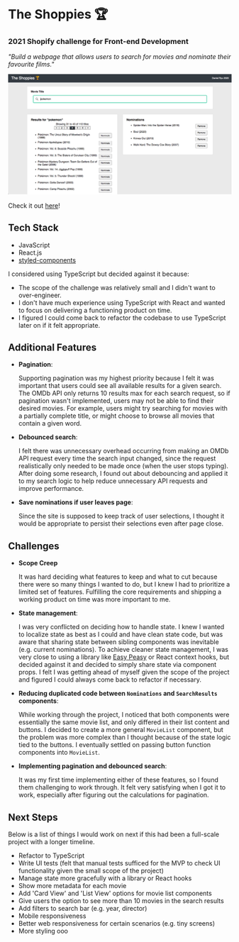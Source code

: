 # The Shoppies 🏆

### 2021 Shopify challenge for Front-end Development

*"Build a webpage that allows users to search for movies and nominate their favourite films."*

![Image of Shoppies Site](./shoppies-screenshot.png)

Check it out [here](https://dryu99.github.io/the-shoppies/)!

## Tech Stack
- JavaScript
- React.js
- [styled-components](https://styled-components.com/)

I considered using TypeScript but decided against it because:
- The scope of the challenge was relatively small and I didn't want to over-engineer.
- I don't have much experience using TypeScript with React and wanted to focus on delivering a functioning product on time.
- I figured I could come back to refactor the codebase to use TypeScript later on if it felt appropriate.

## Additional Features
- **Pagination**:   

  Supporting pagination was my highest priority because I felt it was important that users could see all available results for a given search. The OMDb API only returns 10 results max for each search request, so if pagination wasn't implemented, users may not be able to find their desired movies. For example, users might try searching for movies with a partially complete title, or might choose to browse all movies that contain a given word.

- **Debounced search**:  

  I felt there was unnecessary overhead occurring from making an OMDb API request every time the search input changed, since the request realistically only needed to be made once (when the user stops typing). After doing some research, I found out about debouncing and applied it to my search logic to help reduce unnecessary API requests and improve performance.

- **Save nominations if user leaves page**:

  Since the site is supposed to keep track of user selections, I thought it would be appropriate to persist their selections even after page close.

## Challenges
- **Scope Creep**
  
  It was hard deciding what features to keep and what to cut because there were so many things I wanted to do, but I knew I had to prioritize a limited set of features. Fulfilling the core requirements and shipping a working product on time was more important to me.

- **State management**:

  I was very conflicted on deciding how to handle state. I knew I wanted to localize state as best as I could and have clean state code, but was aware that sharing state between sibling components was inevitable (e.g. current nominations). To achieve cleaner state management, I was very close to using a library like [Easy Peasy](https://easy-peasy.now.sh/) or React context hooks, but decided against it and decided to simply share state via component props. I felt I was getting ahead of myself given the scope of the project and figured I could always come back to refactor if necessary.

- **Reducing duplicated code between `Nominations` and `SearchResults` components**:

  While working through the project, I noticed that both components were essentially the same movie list, and only differed in their list content and buttons. I decided to create a more general `MovieList` component, but the problem was more complex than I thought because of the state logic tied to the buttons. I eventually settled on passing button function components into `MovieList`.

- **Implementing pagination and debounced search**:

  It was my first time implementing either of these features, so I found them challenging to work through. It felt very satisfying when I got it to work, especially after figuring out the calculations for pagination.

## Next Steps
Below is a list of things I would work on next if this had been a full-scale project with a longer timeline.

- Refactor to TypeScript
- Write UI tests (felt that manual tests sufficed for the MVP to check UI functionality given the small scope of the project)
- Manage state more gracefully with a library or React hooks
- Show more metadata for each movie
- Add 'Card View' and 'List View' options for movie list components
- Give users the option to see more than 10 movies in the search results
- Add filters to search bar (e.g. year, director)
- Mobile responsiveness
- Better web responsiveness for certain scenarios (e.g. tiny screens)
- More styling ooo

